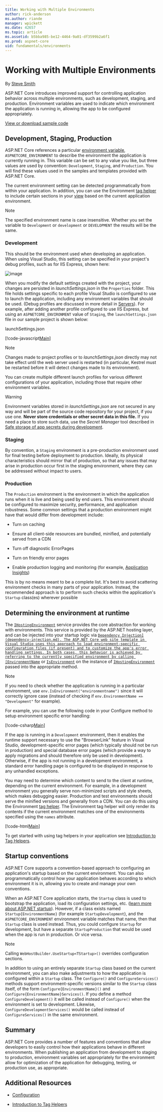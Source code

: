 ```yaml
---
title: Working with Multiple Environments
author: rick-anderson
ms.author: riande
manager: wpickett
ms.date: 42657
ms.topic: article
ms.assetid: b5bba985-be12-4464-9a01-df3599b2a6f1
ms.prod: aspnet-core
uid: fundamentals/environments
---
```

# Working with Multiple Environments

By [Steve Smith](http://ardalis.com)

ASP.NET Core introduces improved support for controlling application behavior across multiple environments, such as development, staging, and production. Environment variables are used to indicate which environment the application is running in, allowing the app to be configured appropriately.

[View or download sample code](https://github.com/aspnet/Docs/tree/master/aspnet/fundamentals/environments/sample)

## Development, Staging, Production

ASP.NET Core references a particular [environment variable](https://github.com/aspnet/Home/wiki/Environment-Variables), `ASPNETCORE_ENVIRONMENT` to describe the environment the application is currently running in. This variable can be set to any value you like, but three values are used by convention: `Development`, `Staging`, and `Production`. You will find these values used in the samples and templates provided with ASP.NET Core.

The current environment setting can be detected programmatically from within your application. In addition, you can use the Environment [tag helper](../mvc/views/tag-helpers/index.md) to include certain sections in your [view](../mvc/views/index.md) based on the current application environment.

> [!NOTE]
> The specified environment name is case insensitive. Whether you set the variable to `Development` or `development` or `DEVELOPMENT` the results will be the same.

### Development

This should be the environment used when developing an application. When using Visual Studio, this setting can be specified in your project's debug profiles, such as for IIS Express, shown here:

![image](environments/_static/project-properties-debug.png)

When you modify the default settings created with the project, your changes are persisted in *launchSettings.json* in the `Properties` folder. This file holds settings specific to each profile Visual Studio is configured to use to launch the application, including any environment variables that should be used. (Debug profiles are discussed in more detail in [Servers](servers.md)). For example, after adding another profile configured to use IIS Express, but using an `ASPNETCORE_ENVIRONMENT` value of `Staging`, the `launchSettings.json` file in our sample project is shown below:

launchSettings.json

[!code-javascript[Main](../fundamentals/environments/sample/src/Environments/Properties/launchSettings.json?highlight=15,22)]

> [!NOTE]
> Changes made to project profiles or to *launchSettings.json* directly may not take effect until the web server used is restarted (in particular, Kestrel must be restarted before it will detect changes made to its environment).

You can create multiple different launch profiles for various different configurations of your application, including those that require other environment variables.

>[!WARNING]
> Environment variables stored in *launchSettings.json* are not secured in any way and will be part of the source code repository for your project, if you use one. **Never store credentials or other secret data in this file.** If you need a place to store such data, use the *Secret Manager* tool described in [Safe storage of app secrets during development](../security/app-secrets.md#security-app-secrets).

### Staging

By convention, a `Staging` environment is a pre-production environment used for final testing before deployment to production. Ideally, its physical characteristics should mirror that of production, so that any issues that may arise in production occur first in the staging environment, where they can be addressed without impact to users.

### Production

The `Production` environment is the environment in which the application runs when it is live and being used by end users. This environment should be configured to maximize security, performance, and application robustness. Some common settings that a production environment might have that would differ from development include:

* Turn on caching

* Ensure all client-side resources are bundled, minified, and potentially served from a CDN

* Turn off diagnostic ErrorPages

* Turn on friendly error pages

* Enable production logging and monitoring (for example, [Application Insights](https://azure.microsoft.com/en-us/documentation/articles/app-insights-asp-net-five/))

This is by no means meant to be a complete list. It's best to avoid scattering environment checks in many parts of your application. Instead, the recommended approach is to perform such checks within the application's `Startup` class(es) wherever possible

## Determining the environment at runtime

The [`IHostingEnvironment`](http://docs.asp.net/projects/api/en/latest/autoapi/Microsoft/AspNetCore/Hosting/IHostingEnvironment/index.html#Microsoft.AspNetCore.Hosting.IHostingEnvironment) service provides the core abstraction for working with environments. This service is provided by the ASP.NET hosting layer, and can be injected into your startup logic via [`Dependency Injection](dependency-injection.md). The ASP.NET Core web site template in Visual Studio uses this approach to load environment-specific configuration files (if present) and to customize the app's error handling settings. In both cases, this behavior is achieved by referring to the currently specified environment by calling [EnvironmentName`](http://docs.asp.net/projects/api/en/latest/autoapi/Microsoft/AspNetCore/Hosting/IHostingEnvironment/index.html#Microsoft.AspNetCore.Hosting.IHostingEnvironment.EnvironmentName) or
[`IsEnvironment`](http://docs.asp.net/projects/api/en/latest/autoapi/Microsoft/AspNetCore/Hosting/HostingEnvironmentExtensions/index.html#Microsoft.AspNetCore.Hosting.HostingEnvironmentExtensions.IsEnvironment) on the instance of [`IHostingEnvironment`](http://docs.asp.net/projects/api/en/latest/autoapi/Microsoft/AspNetCore/Hosting/IHostingEnvironment/index.html#Microsoft.AspNetCore.Hosting.IHostingEnvironment) passed into the appropriate method.

> [!NOTE]
> If you need to check whether the application is running in a particular environment, use `env.IsEnvironment("environmentname")` since it will correctly ignore case (instead of checking if `env.EnvironmentName == "Development"` for example).

For example, you can use the following code in your Configure method to setup environment specific error handling:

[!code-csharp[Main](environments/sample/src/Environments/Startup.cs?range=19-30)]

If the app is running in a `Development` environment, then it enables the runtime support necessary to use the "BrowserLink" feature in Visual Studio, development-specific error pages (which typically should not be run in production) and special database error pages (which provide a way to apply migrations and should therefore only be used in development). Otherwise, if the app is not running in a development environment, a standard error handling page is configured to be displayed in response to any unhandled exceptions.

You may need to determine which content to send to the client at runtime, depending on the current environment. For example, in a development environment you generally serve non-minimized scripts and style sheets, which makes debugging easier. Production and test environments should serve the minified versions and generally from a CDN. You can do this using the Environment [tag helper](../mvc/views/tag-helpers/intro.md). The Environment tag helper will only render its contents if the current environment matches one of the environments specified using the `names` attribute.

[!code-html[Main](environments/sample/src/Environments/Views/Shared/_Layout.cshtml?range=13-22)]

To get started with using tag helpers in your application see [Introduction to Tag Helpers](../mvc/views/tag-helpers/intro.md).

## Startup conventions

ASP.NET Core supports a convention-based approach to configuring an application's startup based on the current environment. You can also programmatically control how your application behaves according to which environment it is in, allowing you to create and manage your own conventions.

When an ASP.NET Core application starts, the `Startup` class is used to bootstrap the application, load its configuration settings, etc. ([learn more about ASP.NET startup](startup.md)). However, if a class exists named `Startup{EnvironmentName}` (for example `StartupDevelopment`), and the `ASPNETCORE_ENVIRONMENT` environment variable matches that name, then that `Startup` class is used instead. Thus, you could configure `Startup` for development, but have a separate `StartupProduction` that would be used when the app is run in production. Or vice versa.

> [!NOTE]
> Calling ``WebHostBuilder.UseStartup<TStartup>()`` overrides configuration sections.

In addition to using an entirely separate `Startup` class based on the current environment, you can also make adjustments to how the application is configured within a `Startup` class. The `Configure()` and `ConfigureServices()` methods support environment-specific versions similar to the `Startup` class itself, of the form `Configure{EnvironmentName}()` and `Configure{EnvironmentName}Services()`. If you define a method `ConfigureDevelopment()` it will be called instead of `Configure()` when the environment is set to development. Likewise, `ConfigureDevelopmentServices()` would be called instead of `ConfigureServices()` in the same environment.

## Summary

ASP.NET Core provides a number of features and conventions that allow developers to easily control how their applications behave in different environments. When publishing an application from development to staging to production, environment variables set appropriately for the environment allow for optimization of the application for debugging, testing, or production use, as appropriate.

## Additional Resources

* [Configuration](configuration.md)

* [Introduction to Tag Helpers](../mvc/views/tag-helpers/intro.md)
